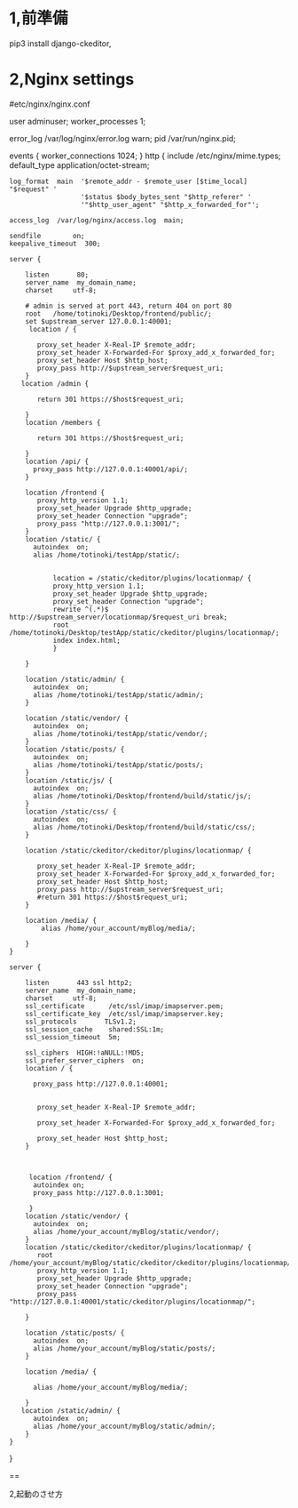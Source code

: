 1,前準備
=

pip3 install django-ckeditor, 



2,Nginx settings
=

#etc/nginx/nginx.conf

user  adminuser;
worker_processes  1;

error_log  /var/log/nginx/error.log warn;
pid        /var/run/nginx.pid;

events {
    worker_connections  1024;
}
http {
    include       /etc/nginx/mime.types;
    default_type  application/octet-stream;

    log_format  main  '$remote_addr - $remote_user [$time_local] "$request" '
                      '$status $body_bytes_sent "$http_referer" '
                      '"$http_user_agent" "$http_x_forwarded_for"';

    access_log  /var/log/nginx/access.log  main;

    sendfile        on;
    keepalive_timeout  300;

    server {

        listen       80;
        server_name  my_domain_name;
        charset     utf-8;

        # admin is served at port 443, return 404 on port 80
        root   /home/totinoki/Desktop/frontend/public/;
        set $upstream_server 127.0.0.1:40001;
         location / {
         
           proxy_set_header X-Real-IP $remote_addr;
           proxy_set_header X-Forwarded-For $proxy_add_x_forwarded_for;
           proxy_set_header Host $http_host;
           proxy_pass http://$upstream_server$request_uri;
        }
       location /admin {

           return 301 https://$host$request_uri;

        }
        location /members {

           return 301 https://$host$request_uri;

        }
        location /api/ {
          proxy_pass http://127.0.0.1:40001/api/;
        }

        location /frontend {
           proxy_http_version 1.1;
           proxy_set_header Upgrade $http_upgrade;
           proxy_set_header Connection "upgrade";
           proxy_pass "http://127.0.0.1:3001/";
        }
        location /static/ {
          autoindex  on;
          alias /home/totinoki/testApp/static/;


               location = /static/ckeditor/plugins/locationmap/ {                              
               proxy_http_version 1.1;
               proxy_set_header Upgrade $http_upgrade;
               proxy_set_header Connection "upgrade";
               rewrite ^(.*)$ http://$upstream_server/locationmap/$request_uri break;               
               root /home/totinoki/Desktop/testApp/static/ckeditor/plugins/locationmap/;
               index index.html;
               }

        }

        location /static/admin/ {
          autoindex  on;
          alias /home/totinoki/testApp/static/admin/;
        }

        location /static/vendor/ {
          autoindex  on;
          alias /home/totinoki/testApp/static/vendor/;
        }
        location /static/posts/ {
          autoindex  on;
          alias /home/totinoki/testApp/static/posts/;
        }
        location /static/js/ {
          autoindex  on;
          alias /home/totinoki/Desktop/frontend/build/static/js/;
        }
        location /static/css/ {
          autoindex  on;
          alias /home/totinoki/Desktop/frontend/build/static/css/;
        }

        location /static/ckeditor/ckeditor/plugins/locationmap/ {

           proxy_set_header X-Real-IP $remote_addr;
           proxy_set_header X-Forwarded-For $proxy_add_x_forwarded_for;
           proxy_set_header Host $http_host;
           proxy_pass http://$upstream_server$request_uri;
           #return 301 https://$host$request_uri;
        }

        location /media/ {
            alias /home/your_account/myBlog/media/;

        }     
    }

    server {

        listen       443 ssl http2;
        server_name  my_domain_name;
        charset     utf-8;
        ssl_certificate      /etc/ssl/imap/imapserver.pem;
        ssl_certificate_key  /etc/ssl/imap/imapserver.key;
        ssl_protocols       TLSv1.2;
        ssl_session_cache    shared:SSL:1m;
        ssl_session_timeout  5m;

        ssl_ciphers  HIGH:!aNULL:!MD5;
        ssl_prefer_server_ciphers  on;
        location / {

          proxy_pass http://127.0.0.1:40001;
         
         
           proxy_set_header X-Real-IP $remote_addr;
       
           proxy_set_header X-Forwarded-For $proxy_add_x_forwarded_for;
       
           proxy_set_header Host $http_host;
        }



         location /frontend/ {
          autoindex on;
          proxy_pass http://127.0.0.1:3001;

         }
        location /static/vendor/ {
          autoindex  on;
          alias /home/your_account/myBlog/static/vendor/;
        }
        location /static/ckeditor/ckeditor/plugins/locationmap/ {
           root   /home/your_account/myBlog/static/ckeditor/ckeditor/plugins/locationmap/;
           proxy_http_version 1.1;
           proxy_set_header Upgrade $http_upgrade;
           proxy_set_header Connection "upgrade";
           proxy_pass "http://127.0.0.1:40001/static/ckeditor/plugins/locationmap/";

        }

        location /static/posts/ {
          autoindex  on;
          alias /home/your_account/myBlog/static/posts/;
        }

        location /media/ {

          alias /home/your_account/myBlog/media/;

        }
       location /static/admin/ {
          autoindex  on;
          alias /home/your_account/myBlog/static/admin/;
        }
    }
 }


==

2,起動のさせ方


